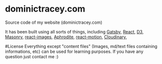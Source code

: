 # dominictracey.com
Source code of my website (dominictracey.com)

It has been built using all sorts of things, including [Gatsby](https://github.com/gatsbyjs/gatsby), [React](https://facebook.github.io/react/), [D3](https://d3js.org/), [Masonry](https://masonry.desandro.com/), [react-images](https://github.com/jossmac/react-images), [Aphrodite](https://github.com/Khan/aphrodite), [react-motion](https://github.com/chenglou/react-motion), [Cloudinary](http://cloudinary.com),


#License
Everything except "content files" (Images, md/text files containing  informations, etc) can be used for learning purposes.
If you have any question just contact me :)
